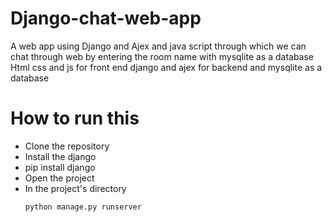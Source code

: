 # Django-chat-web-app
A web app using Django and Ajex  and java script through which we can chat through web by entering the room name  with mysqlite as a database 
Html css and js for front end 
django and ajex for backend and mysqlite as a database


# How to run this
- Clone the repository
- Install the django
- pip install django
- Open the project
- In the project's directory
  ```
  python manage.py runserver
